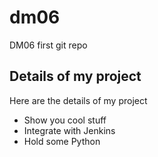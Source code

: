 # dm06
DM06 first git repo
## Details of my project
Here are the details of my project
- Show you cool stuff
- Integrate with Jenkins
- Hold some Python

